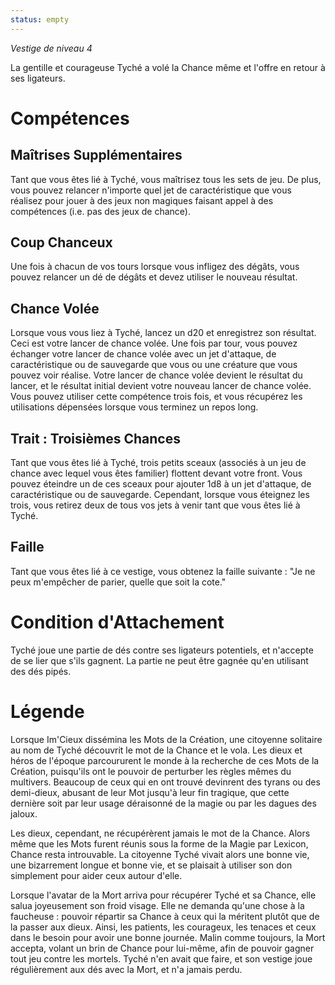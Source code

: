 ```yaml
---
status: empty
---
```

*Vestige de niveau 4*

La gentille et courageuse Tyché a volé la Chance même et l'offre en retour à ses ligateurs.

# Compétences

## Maîtrises Supplémentaires
Tant que vous êtes lié à Tyché, vous maîtrisez tous les sets de jeu. De plus, vous pouvez relancer n'importe quel jet de caractéristique que vous réalisez pour jouer à des jeux non magiques faisant appel à des compétences (i.e. pas des jeux de chance).

## Coup Chanceux
Une fois à chacun de vos tours lorsque vous infligez des dégâts, vous pouvez relancer un dé de dégâts et devez utiliser le nouveau résultat.

## Chance Volée
Lorsque vous vous liez à Tyché, lancez un d20 et enregistrez son résultat. Ceci est votre lancer de chance volée. Une fois par tour, vous pouvez échanger votre lancer de chance volée avec un jet d'attaque, de caractéristique ou de sauvegarde que vous ou une créature que vous pouvez voir réalise. Votre lancer de chance volée devient le résultat du lancer, et le résultat initial devient votre nouveau lancer de chance volée. Vous pouvez utiliser cette compétence trois fois, et vous récupérez les utilisations dépensées lorsque vous terminez un repos long.

## Trait : Troisièmes Chances
Tant que vous êtes lié à Tyché, trois petits sceaux (associés à un jeu de chance avec lequel vous êtes familier) flottent devant votre front. Vous pouvez éteindre un de ces sceaux pour ajouter 1d8 à un jet d'attaque, de caractéristique ou de sauvegarde. Cependant, lorsque vous éteignez les trois, vous retirez deux de tous vos jets à venir tant que vous êtes lié à Tyché.

## Faille
Tant que vous êtes lié à ce vestige, vous obtenez la faille suivante : "Je ne peux m'empêcher de parier, quelle que soit la cote."

# Condition d'Attachement
Tyché joue une partie de dés contre ses ligateurs potentiels, et n'accepte de se lier que s'ils gagnent. La partie ne peut être gagnée qu'en utilisant des dés pipés.

# Légende
Lorsque Im'Cieux dissémina les Mots de la Création, une citoyenne solitaire au nom de Tyché découvrit le mot de la Chance et le vola. Les dieux et héros de l'époque parcoururent le monde à la recherche de ces Mots de la Création, puisqu'ils ont le pouvoir de perturber les règles mêmes du multivers. Beaucoup de ceux qui en ont trouvé devinrent des tyrans ou des demi-dieux, abusant de leur Mot jusqu'à leur fin tragique, que cette dernière soit par leur usage déraisonné de la magie ou par les dagues des jaloux.

Les dieux, cependant, ne récupérèrent jamais le mot de la Chance. Alors même que les Mots furent réunis sous la forme de la Magie par Lexicon, Chance resta introuvable. La citoyenne Tyché vivait alors une bonne vie, une bizarrement longue et bonne vie, et se plaisait à utiliser son don simplement pour aider ceux autour d'elle.

Lorsque l'avatar de la Mort arriva pour récupérer Tyché et sa Chance, elle salua joyeusement son froid visage. Elle ne demanda qu'une chose à la faucheuse : pouvoir répartir sa Chance à ceux qui la méritent plutôt que de la passer aux dieux. Ainsi, les patients, les courageux, les tenaces et ceux dans le besoin pour avoir une bonne journée. Malin comme toujours, la Mort accepta, volant un brin de Chance pour lui-même, afin de pouvoir gagner tout jeu contre les mortels. Tyché n'en avait que faire, et son vestige joue régulièrement aux dés avec la Mort, et n'a jamais perdu.

